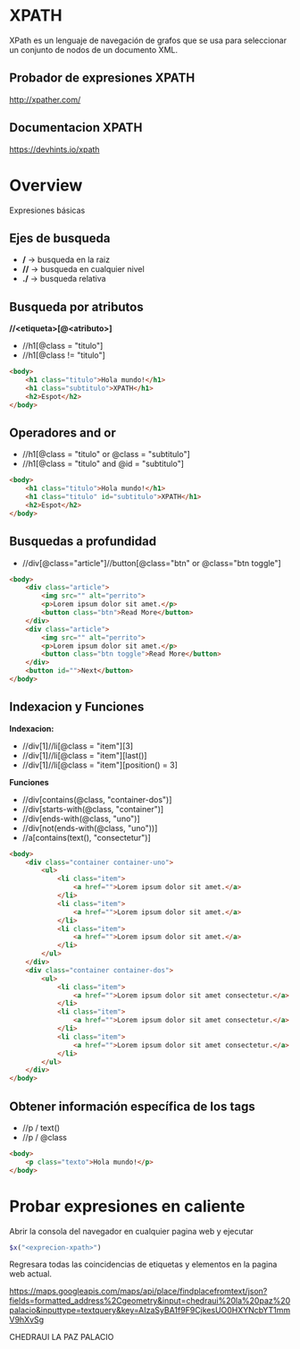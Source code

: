 # XPATH

XPath es un lenguaje de navegación de grafos que se usa para seleccionar un conjunto de nodos de un documento XML.

## Probador de expresiones XPATH
http://xpather.com/

## Documentacion XPATH
https://devhints.io/xpath

# Overview

Expresiones básicas

## Ejes de busqueda

- **/**  -> busqueda en la raiz
- **//** -> busqueda en cualquier nivel
- **./** -> busqueda relativa

## Busqueda por atributos
**//<etiqueta\>[@<atributo\>]**

- //h1[@class = "titulo"]
- //h1[@class != "titulo"]

```html
<body>
    <h1 class="titulo">Hola mundo!</h1>
    <h1 class="subtitulo">XPATH</h1>
    <h2>Espot</h2>
</body>
```

## Operadores and or

- //h1[@class = "titulo" or @class = "subtitulo"]
- //h1[@class = "titulo" and @id = "subtitulo"]

```html
<body>
    <h1 class="titulo">Hola mundo!</h1>
    <h1 class="titulo" id="subtitulo">XPATH</h1>
    <h2>Espot</h2>
</body>
```

## Busquedas a profundidad

- //div[@class="article"]//button[@class="btn" or @class="btn toggle"]

```html
<body>
    <div class="article">
        <img src="" alt="perrito">
        <p>Lorem ipsum dolor sit amet.</p>
        <button class="btn">Read More</button>
    </div>
    <div class="article">
        <img src="" alt="perrito">
        <p>Lorem ipsum dolor sit amet.</p>
        <button class="btn toggle">Read More</button>
    </div>
    <button id="">Next</button>
</body>
```

## Indexacion y Funciones

**Indexacion:**
- //div[1]//li[@class = "item"][3]
- //div[1]//li[@class = "item"][last()]
- //div[1]//li[@class = "item"][position() = 3]

**Funciones**
- //div[contains(@class, "container-dos")]
- //div[starts-with(@class, "container")]
- //div[ends-with(@class, "uno")]
- //div[not(ends-with(@class, "uno"))]
- //a[contains(text(), "consectetur")]

```html
<body>
    <div class="container container-uno">
        <ul>
            <li class="item">
                <a href="">Lorem ipsum dolor sit amet.</a>
            </li>
            <li class="item">
                <a href="">Lorem ipsum dolor sit amet.</a>
            </li>
            <li class="item">
                <a href="">Lorem ipsum dolor sit amet.</a>
            </li>
        </ul>
    </div>
    <div class="container container-dos">
        <ul>
            <li class="item">
                <a href="">Lorem ipsum dolor sit amet consectetur.</a>
            </li>
            <li class="item">
                <a href="">Lorem ipsum dolor sit amet consectetur.</a>
            </li>
            <li class="item">
                <a href="">Lorem ipsum dolor sit amet consectetur.</a>
            </li>
        </ul>
    </div>
</body>
```

## Obtener información específica de los tags

- //p /  text()
- //p /  @class

```html
<body>
    <p class="texto">Hola mundo!</p>
</body>
```

# Probar expresiones en caliente

Abrir la consola del navegador en cualquier pagina web y ejecutar

```php
$x("<exprecion-xpath>")
```

Regresara todas las coincidencias de etiquetas y elementos en la pagina web actual.


https://maps.googleapis.com/maps/api/place/findplacefromtext/json?fields=formatted_address%2Cgeometry&input=chedraui%20la%20paz%20palacio&inputtype=textquery&key=AIzaSyBA1f9F9CjkesUO0HXYNcbYT1mmV9hXvSg


CHEDRAUI LA PAZ PALACIO





